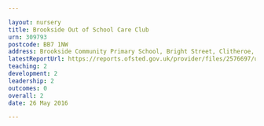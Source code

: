 ```yaml
---

layout: nursery
title: Brookside Out of School Care Club
urn: 309793
postcode: BB7 1NW
address: Brookside Community Primary School, Bright Street, Clitheroe, Lancashire, BB7 1NW
latestReportUrl: https://reports.ofsted.gov.uk/provider/files/2576697/urn/309793.pdf
teaching: 2
development: 2
leadership: 2
outcomes: 0
overall: 2
date: 26 May 2016

---
```

